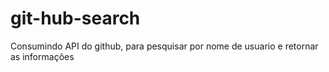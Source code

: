 # git-hub-search
Consumindo API do github, para pesquisar por nome de usuario e retornar as informações
